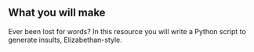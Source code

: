 ## What you will make

Ever been lost for words? In this resource you will write a Python script to generate insults, Elizabethan-style. 



